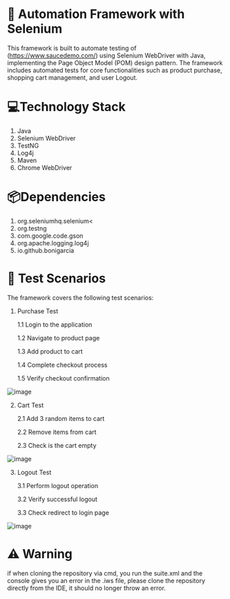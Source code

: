 # 🚀 Automation Framework with Selenium

This framework is built to automate testing of (https://www.saucedemo.com/) using Selenium WebDriver with Java, implementing the Page Object Model (POM) design pattern. 
The framework includes automated tests for core functionalities such as product purchase, shopping cart management, and user Logout.

# 💻Technology Stack

1. Java
2. Selenium WebDriver
3. TestNG
4. Log4j
5. Maven
6. Chrome WebDriver

# 📦Dependencies

1. org.seleniumhq.selenium<
2. org.testng
3. com.google.code.gson
4. org.apache.logging.log4j
5. io.github.bonigarcia

# 🔎 Test Scenarios
The framework covers the following test scenarios:

1. Purchase Test
   
     1.1 Login to the application
   
     1.2 Navigate to product page

     1.3 Add product to cart

     1.4 Complete checkout process

     1.5 Verify checkout confirmation


   
![image](https://github.com/user-attachments/assets/68f0e1e6-9499-4be2-895e-f76ef2760bbe)

2. Cart Test
   
     2.1 Add 3 random items to cart
   
     2.2 Remove items from cart
   
     2.3 Check is the cart empty

   
![image](https://github.com/user-attachments/assets/b0b927c5-345b-46c1-998b-1d81702bba3b)

   
3. Logout Test

    3.1 Perform logout operation
   
    3.2 Verify successful logout
   
    3.3 Check redirect to login page
   
![image](https://github.com/user-attachments/assets/fead111c-8137-43f2-ba50-5883e35078e2)



# ⚠️ Warning
if when cloning the repository via cmd, you run the suite.xml and the console gives you an error in the .iws file, please clone the repository directly from the IDE, it should no longer throw an error.
